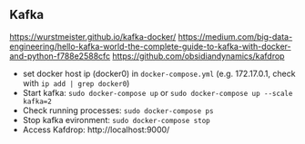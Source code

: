 ## Kafka

https://wurstmeister.github.io/kafka-docker/
https://medium.com/big-data-engineering/hello-kafka-world-the-complete-guide-to-kafka-with-docker-and-python-f788e2588cfc
https://github.com/obsidiandynamics/kafdrop

- set docker host ip (docker0) in `docker-compose.yml` (e.g. 172.17.0.1, check with
  `ip add | grep docker0`)
- Start kafka: `sudo docker-compose up` or `sudo docker-compose up --scale kafka=2`
- Check running processes: `sudo docker-compose ps`
- Stop kafka evironment: `sudo docker-compose stop`
- Access Kafdrop: http://localhost:9000/
